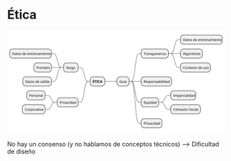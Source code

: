 # Ética

![](/imagenes/modelosUML/etica.svg)

No hay un consenso (y no hablamos de conceptos técnicos) --> Dificultad de diseño

